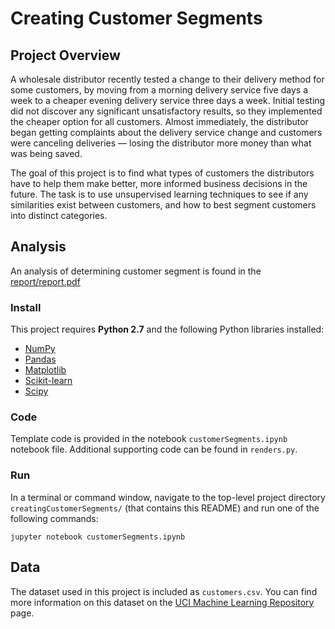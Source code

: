 # Creating Customer Segments

## Project Overview

A wholesale distributor recently tested a change to their delivery method for some customers, by moving from a morning delivery service five days a week to a cheaper evening delivery service three days a week. Initial testing did not discover any significant unsatisfactory results, so they implemented the cheaper option for all customers. Almost immediately, the distributor began getting complaints about the delivery service change and customers were canceling deliveries — losing the distributor more money than what was being saved. 

The goal of this project is to find what types of customers the distributors have to help them make better, more informed business decisions in the future. The task is to use unsupervised learning techniques to see if any similarities exist between customers, and how to best segment customers into distinct categories.

## Analysis

An analysis of determining customer segment is found in the [report/report.pdf](report/report.pdf)

### Install

This project requires **Python 2.7** and the following Python libraries installed:

- [NumPy](http://www.numpy.org/)
- [Pandas](http://pandas.pydata.org)
- [Matplotlib](http://matplotlib.org/)
- [Scikit-learn](http://scikit-learn.org/stable/)
- [Scipy](https://www.scipy.org/)

### Code

Template code is provided in the notebook `customerSegments.ipynb` notebook file. Additional supporting code can be found in `renders.py`. 

### Run

In a terminal or command window, navigate to the top-level project directory `creatingCustomerSegments/` (that contains this README) and run one of the following commands:

```jupyter notebook customerSegments.ipynb```


## Data

The dataset used in this project is included as `customers.csv`. You can find more information on this dataset on the [UCI Machine Learning Repository](https://archive.ics.uci.edu/ml/datasets/Wholesale+customers) page.
